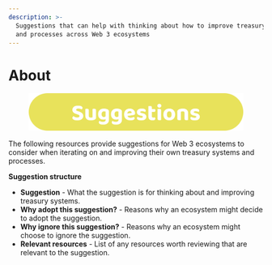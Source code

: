 ```yaml
---
description: >-
  Suggestions that can help with thinking about how to improve treasury systems
  and processes across Web 3 ecosystems
---
```


# About

<figure><img src=".gitbook/assets/suggestions-title.png" alt=""><figcaption></figcaption></figure>

The following resources provide suggestions for Web 3 ecosystems to consider when iterating on and improving their own treasury systems and processes.&#x20;



**Suggestion structure**

* **Suggestion** - What the suggestion is for thinking about and improving treasury systems.
* **Why adopt this suggestion?** - Reasons why an ecosystem might decide to adopt the suggestion.
* **Why ignore this suggestion?** - Reasons why an ecosystem might choose to ignore the suggestion.
* **Relevant resources** - List of any resources worth reviewing that are relevant to the suggestion.
